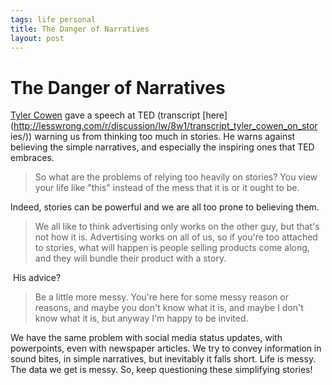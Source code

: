 ```yaml
--- 
tags: life personal
title: The Danger of Narratives
layout: post
---
```

# The Danger of Narratives

[Tyler Cowen](http://marginalrevolution.com/) gave a speech at TED (transcript
[here](http://lesswrong.com/r/discussion/lw/8w1/transcript_tyler_cowen_on_stor
ies/)) warning us from thinking too much in stories. He warns against
believing the simple narratives, and especially the inspiring ones that TED
embraces.

> So what are the problems of relying too heavily on stories? You view your
> life like "this" instead of the mess that it is or it ought to be.

Indeed, stories can be powerful and we are all too prone to believing them.

> We all like to think advertising only works on the other guy, but that's not
> how it is. Advertising works on all of us, so if you're too attached to
>stories, what will happen is people selling products come along, and they will
> bundle their product with a story.

 His advice?

> Be a little more messy. You're here for some messy reason or reasons, and
> maybe you don't know what it is, and maybe I don't know what it is, but anyway
> I'm happy to be invited.

We have the same problem with social media status updates, with powerpoints,
even with newspaper articles. We try to convey information in sound bites, in
simple narratives, but inevitably it falls short. Life is messy. The data we
get is messy. So, keep questioning these simplifying stories!

